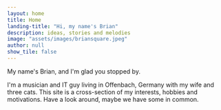 ```yaml
---
layout: home
title: Home
landing-title: "Hi, my name's Brian"
description: ideas, stories and melodies
image: "assets/images/briansquare.jpeg"
author: null
show_tile: false
---
```


My name's Brian, and I'm glad you stopped by. 

I'm a musician and IT guy living in Offenbach, Germany with my wife and three cats. This site is a cross-section of my interests, hobbies and motivations. Have a look around, maybe we have some in common.
